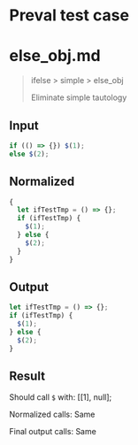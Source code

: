 # Preval test case

# else_obj.md

> ifelse > simple > else_obj
>
> Eliminate simple tautology

## Input

`````js filename=intro
if (() => {}) $(1);
else $(2);
`````

## Normalized

`````js filename=intro
{
  let ifTestTmp = () => {};
  if (ifTestTmp) {
    $(1);
  } else {
    $(2);
  }
}
`````

## Output

`````js filename=intro
let ifTestTmp = () => {};
if (ifTestTmp) {
  $(1);
} else {
  $(2);
}
`````

## Result

Should call `$` with:
[[1], null];

Normalized calls: Same

Final output calls: Same
